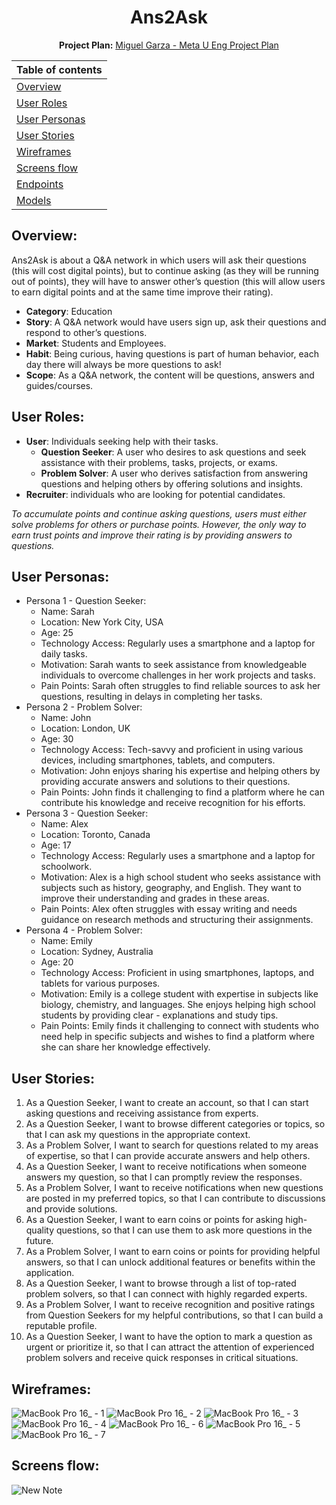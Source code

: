 <h1 align="center">Ans2Ask</h1>

<div align="center">
  
**Project Plan:** [Miguel Garza - Meta U Eng Project Plan](https://docs.google.com/document/d/1sODIOBoNPjGYA7svBBwlI6oFuucbcb_NxHpgq47s6sk/edit?usp=sharing)

| Table of contents               |
| ------------------------------- |
| [Overview](#overview)           |
| [User Roles](#user-roles)       |
| [User Personas](#user-personas) |
| [User Stories](#user-stories)   |
| [Wireframes](#wireframes)       |
| [Screens flow](#screens-flow)   |
| [Endpoints](#endpoints)         |
| [Models](#models)               |

</div>


## Overview:
Ans2Ask is about a Q&A network in which users will ask their questions (this will cost digital points), but to continue asking (as they will be running out of points), they will have to answer other’s question (this will allow users to earn digital points and at the same time improve their rating).

- **Category**: Education
- **Story**: A Q&A network would have users sign up, ask their questions and respond to other’s questions.
- **Market**: Students and Employees.
- **Habit**: Being curious, having questions is part of human behavior, each day there will always be more questions to ask!
- **Scope**: As a Q&A network, the content will be questions, answers and guides/courses.

## User Roles:
- **User**: Individuals seeking help with their tasks.
  - **Question Seeker**: A user who desires to ask questions and seek assistance with their problems, tasks, projects, or exams.
  - **Problem Solver**: A user who derives satisfaction from answering questions and helping others by offering solutions and insights. 
- **Recruiter**: individuals who are looking for potential candidates.

*To accumulate points and continue asking questions, users must either solve problems for others or purchase points. However, the only way to earn trust points and improve their rating is by providing answers to questions.*

## User Personas:
- Persona 1 - Question Seeker:
  - Name: Sarah
  - Location: New York City, USA
  - Age: 25
  - Technology Access: Regularly uses a smartphone and a laptop for daily tasks.
  - Motivation: Sarah wants to seek assistance from knowledgeable individuals to overcome challenges in her work projects and tasks.
  - Pain Points: Sarah often struggles to find reliable sources to ask her questions, resulting in delays in completing her tasks.
- Persona 2 - Problem Solver:
  - Name: John
  - Location: London, UK
  - Age: 30
  - Technology Access: Tech-savvy and proficient in using various devices, including smartphones, tablets, and computers.
  - Motivation: John enjoys sharing his expertise and helping others by providing accurate answers and solutions to their questions.
  - Pain Points: John finds it challenging to find a platform where he can contribute his knowledge and receive recognition for his efforts.
- Persona 3 - Question Seeker:
  - Name: Alex
  - Location: Toronto, Canada
  - Age: 17
  - Technology Access: Regularly uses a smartphone and a laptop for schoolwork.
  - Motivation: Alex is a high school student who seeks assistance with subjects such as history, geography, and English. They want to improve their understanding and grades in         these areas.
  - Pain Points: Alex often struggles with essay writing and needs guidance on research methods and structuring their assignments.
- Persona 4 - Problem Solver:
  - Name: Emily
  - Location: Sydney, Australia
  - Age: 20
  - Technology Access: Proficient in using smartphones, laptops, and tablets for various purposes.
  - Motivation: Emily is a college student with expertise in subjects like biology, chemistry, and languages. She enjoys helping high school students by providing clear   -     explanations and study tips.
  -  Pain Points: Emily finds it challenging to connect with students who need help in specific subjects and wishes to find a platform where she can share her knowledge effectively.

## User Stories:
1. As a Question Seeker, I want to create an account, so that I can start asking questions and receiving assistance from experts. 
2. As a Question Seeker, I want to browse different categories or topics, so that I can ask my questions in the appropriate context. 
3. As a Problem Solver, I want to search for questions related to my areas of expertise, so that I can provide accurate answers and help others. 
4. As a Question Seeker, I want to receive notifications when someone answers my question, so that I can promptly review the responses. 
5. As a Problem Solver, I want to receive notifications when new questions are posted in my preferred topics, so that I can contribute to discussions and provide solutions. 
6. As a Question Seeker, I want to earn coins or points for asking high-quality questions, so that I can use them to ask more questions in the future. 
7. As a Problem Solver, I want to earn coins or points for providing helpful answers, so that I can unlock additional features or benefits within the application. 
8. As a Question Seeker, I want to browse through a list of top-rated problem solvers, so that I can connect with highly regarded experts. 
9. As a Problem Solver, I want to receive recognition and positive ratings from Question Seekers for my helpful contributions, so that I can build a reputable profile.
10. As a Question Seeker, I want to have the option to mark a question as urgent or prioritize it, so that I can attract the attention of experienced problem solvers and receive quick responses in critical situations.

## Wireframes:
![MacBook Pro 16_ - 1](https://github.com/maikyh/Ans2Ask/assets/98727536/c9fb4db9-4315-4969-a339-719650ef21b8)
![MacBook Pro 16_ - 2](https://github.com/maikyh/Ans2Ask/assets/98727536/ad859f2b-64f0-402d-ad68-ea0a737954ec)
![MacBook Pro 16_ - 3](https://github.com/maikyh/Ans2Ask/assets/98727536/24eb63a0-45ae-4bd5-a92f-ac0437a039bb)
![MacBook Pro 16_ - 4](https://github.com/maikyh/Ans2Ask/assets/98727536/53c1b2c6-c003-4e48-b99f-31f513239483)
![MacBook Pro 16_ - 6](https://github.com/maikyh/Ans2Ask/assets/98727536/8aa610ab-1fcd-4fb7-abf7-2d290dc3f688)
![MacBook Pro 16_ - 5](https://github.com/maikyh/Ans2Ask/assets/98727536/cbebdb6c-c6bf-484d-8bd0-4f2caea7ad60)
![MacBook Pro 16_ - 7](https://github.com/maikyh/Ans2Ask/assets/98727536/264b2a4b-9e0f-47f6-8c94-df685475a0f3)

## Screens flow:
![New Note](https://github.com/maikyh/Ans2Ask/assets/98727536/d321ae23-8179-43c2-9931-669d2c2aea2b)






